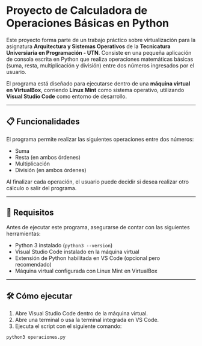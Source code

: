 # Proyecto de Calculadora de Operaciones Básicas en Python

Este proyecto forma parte de un trabajo práctico sobre virtualización para la asignatura **Arquitectura y Sistemas Operativos** de la **Tecnicatura Universiaria en Programación - UTN**. Consiste en una pequeña aplicación de consola escrita en Python que realiza operaciones matemáticas básicas (suma, resta, multiplicación y división) entre dos números ingresados por el usuario.

El programa está diseñado para ejecutarse dentro de una **máquina virtual en VirtualBox**, corriendo **Linux Mint** como sistema operativo, utilizando **Visual Studio Code** como entorno de desarrollo.

---

## 📋 Funcionalidades

El programa permite realizar las siguientes operaciones entre dos números:

- Suma
- Resta (en ambos órdenes)
- Multiplicación
- División (en ambos órdenes)

Al finalizar cada operación, el usuario puede decidir si desea realizar otro cálculo o salir del programa.

---

## 🚀 Requisitos

Antes de ejecutar este programa, asegurarse de contar con las siguientes herramientas:

- Python 3 instalado (`python3 --version`)
- Visual Studio Code instalado en la máquina virtual
- Extensión de Python habilitada en VS Code (opcional pero recomendado)
- Máquina virtual configurada con Linux Mint en VirtualBox

---

## 🛠️ Cómo ejecutar

1. Abre Visual Studio Code dentro de la máquina virtual.
2. Abre una terminal o usa la terminal integrada en VS Code.
3. Ejecuta el script con el siguiente comando:

```bash
python3 operaciones.py
